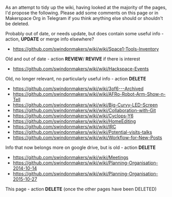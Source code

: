 As an attempt to tidy up the wiki, having looked at the majority of the pages, I'd propose the following.  Please add some comments on this page or in Makerspace Org in Telegram if you think anything else should or shouldn't be deleted.

Probably out of date, or needs update, but does contain some useful info - action, **UPDATE** or merge info elsewhere?
* https://github.com/swindonmakers/wiki/wiki/Space1-Tools-Inventory

Old and out of date - action **REVIEW**/ **REVIVE** if there is interest
* https://github.com/swindonmakers/wiki/wiki/Hackspace-Events

Old, no longer relevant, no particularly useful info - action **DELETE**
* https://github.com/swindonmakers/wiki/wiki/3of6---Archived
* https://github.com/swindonmakers/wiki/wiki/AFRo-Robot-Arm-Show-n-Tell
* https://github.com/swindonmakers/wiki/wiki/Big-Curvy-LED-Screen
* https://github.com/swindonmakers/wiki/wiki/Collaboration-with-Git
* https://github.com/swindonmakers/wiki/wiki/Cyclops-Y6
* https://github.com/swindonmakers/wiki/wiki/HomeEditing
* https://github.com/swindonmakers/wiki/wiki/IRC
* https://github.com/swindonmakers/wiki/wiki/Potential-visits-talks
* https://github.com/swindonmakers/wiki/wiki/Workflow-for-New-Posts

Info that now belongs more on google drive, but is old - action **DELETE**
* https://github.com/swindonmakers/wiki/wiki/Meetings
* https://github.com/swindonmakers/wiki/wiki/Planning-Organisation-2014-10-14
* https://github.com/swindonmakers/wiki/wiki/Planning-Organisation-2015-10-27

This page - action **DELETE** (once the other pages have been DELETED)
